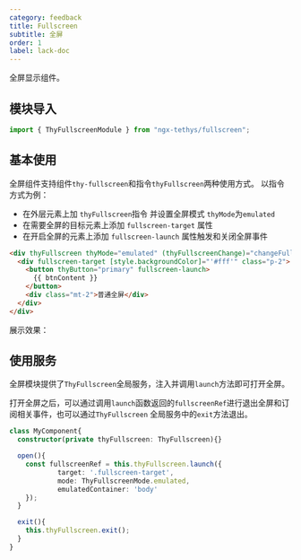 ```yaml
---
category: feedback
title: Fullscreen
subtitle: 全屏
order: 1
label: lack-doc
---
```



<alert>全屏显示组件。</alert>

## 模块导入

```ts
import { ThyFullscreenModule } from "ngx-tethys/fullscreen";
```



## 基本使用

全屏组件支持组件`thy-fullscreen`和指令`thyFullscreen`两种使用方式。
以指令方式为例：
- 在外层元素上加 `thyFullscreen`指令 并设置全屏模式 `thyMode`为`emulated`
- 在需要全屏的目标元素上添加 `fullscreen-target` 属性
- 在开启全屏的元素上添加 `fullscreen-launch` 属性触发和关闭全屏事件

```html
<div thyFullscreen thyMode="emulated" (thyFullscreenChange)="changeFullscreen($event)">
  <div fullscreen-target [style.backgroundColor]="'#fff'" class="p-2">
    <button thyButton="primary" fullscreen-launch>
      {{ btnContent }}
    </button>
    <div class="mt-2">普通全屏</div>
  </div>
</div>
```

展示效果：
<example name="thy-fullscreen-normal-example" />

## 使用服务
全屏模块提供了`ThyFullscreen`全局服务，注入并调用`launch`方法即可打开全屏。

打开全屏之后，可以通过调用`launch`函数返回的`fullscreenRef`进行退出全屏和订阅相关事件，也可以通过`ThyFullscreen` 全局服务中的`exit`方法退出。

```ts
class MyComponent{
  constructor(private thyFullscreen: ThyFullscreen){}

  open(){
    const fullscreenRef = this.thyFullscreen.launch({
            target: '.fullscreen-target',
            mode: ThyFullscreenMode.emulated,
            emulatedContainer: 'body'
    });
  }

  exit(){
    this.thyFullscreen.exit();
  }
}
```

